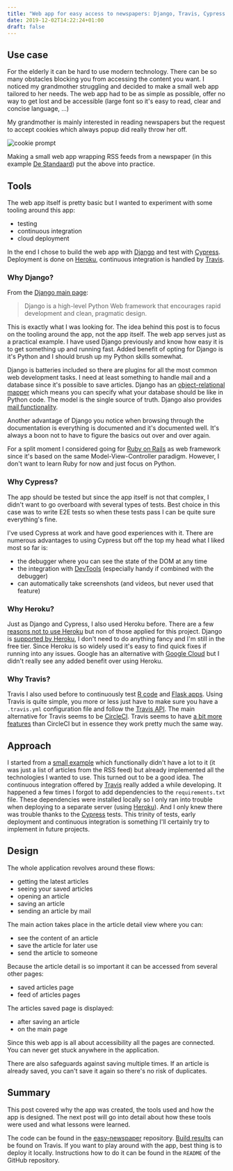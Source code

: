 ```yaml
---
title: "Web app for easy access to newspapers: Django, Travis, Cypress and Heroku"
date: 2019-12-02T14:22:24+01:00
draft: false
---
```


## Use case

For the elderly it can be hard to use modern technology. There can be so many obstacles blocking you from accessing the content you want. I noticed my grandmother struggling and decided to make a small web app tailored to her needs. The web app had to be as simple as possible, offer no way to get lost and be accessible (large font so it's easy to read, clear and concise language, ...)

My grandmother is mainly interested in reading newspapers but the request to accept cookies which always popup did really throw her off.

![cookie prompt](/cookie-prompt.png)

Making a small web app wrapping RSS feeds from a newspaper (in this example [De Standaard](https://www.standaard.be/rssfeeds)) put the above into practice.

## Tools

The web app itself is pretty basic but I wanted to experiment with some tooling around this app:

- testing
- continuous integration
- cloud deployment

In the end I chose to build the web app with [Django](https://www.djangoproject.com/) and test with [Cypress](https://www.cypress.io/). Deployment is done on [Heroku](https://www.heroku.com/), continuous integration is handled by [Travis](https://travis-ci.org/).

### Why Django?

From the [Django main page](https://www.djangoproject.com/):

> Django is a high-level Python Web framework that encourages rapid development and clean, pragmatic design.

This is exactly what I was looking for. The idea behind this post is to focus on the tooling around the app, not the app itself. The web app serves just as a practical example. I have used Django previously and know how easy it is to get something up and running fast. Added benefit of opting for Django is it's Python and I should brush up my Python skills somewhat.

Django is batteries included so there are plugins for all the most common web development tasks. I need at least something to handle mail and a database since it's possible to save articles. Django has an [object-relational mapper](https://docs.djangoproject.com/en/3.0/topics/db/models/) which means you can specify what your database should be like in Python code. The model is the single source of truth. Django also provides [mail functionality](https://docs.djangoproject.com/en/2.2/topics/email/).

Another advantage of Django you notice when browsing through the documentation is everything is documented and it's documented well. It's always a boon not to have to figure the basics out over and over again.

For a split moment I considered going for [Ruby on Rails](https://rubyonrails.org/) as web framework since it's based on the same Model-View-Controller paradigm. However, I don't want to learn Ruby for now and just focus on Python.

### Why Cypress?

The app should be tested but since the app itself is not that complex, I didn't want to go overboard with several types of tests. Best choice in this case was to write E2E tests so when these tests pass I can be quite sure everything's fine.

I've used Cypress at work and have good experiences with it. There are numerous advantages to using Cypress but off the top my head what I liked most so far is:

- the debugger where you can see the state of the DOM at any time
- the integration with [DevTools](https://developers.google.com/web/tools/chrome-devtools) (especially handy if combined with the debugger)
- can automatically take screenshots (and videos, but never used that feature)

### Why Heroku?

Just as Django and Cypress, I also used Heroku before. There are a few [reasons not to use Heroku](https://medium.com/@brenda.clark/heroku-alternatives-top-5-picks-9095cef91d91) but non of those applied for this project. Django is [supported by Heroku](https://devcenter.heroku.com/articles/django-app-configuration), I don't need to do anything fancy and I'm still in the free tier. Since Heroku is so widely used it's easy to find quick fixes if running into any issues. Google has an alternative with [Google Cloud](https://cloud.google.com/) but I didn't really see any added benefit over using Heroku.

### Why Travis?

Travis I also used before to continuously test [R code](https://travis-ci.org/IsaacVerm/marriage) and [Flask apps](https://github.com/IsaacVerm/postcards-tests/blob/master/.travis.yml). Using Travis is quite simple, you more or less just have to make sure you have a `.travis.yml` configuration file and follow the [Travis API](https://docs.travis-ci.com/). The main alternative for Travis seems to be [CircleCI](https://circleci.com/). Travis seems to have [a bit more features](https://hackernoon.com/continuous-integration-circleci-vs-travis-ci-vs-jenkins-41a1c2bd95f5) than CircleCI but in essence they work pretty much the same way.

## Approach

I started from a [small example](https://homepage.cs.uri.edu/~thenry/resources/unix_art/ch01s07.html) which functionally didn't have a lot to it (it was just a list of articles from the RSS feed) but already implemented all the technologies I wanted to use. This turned out to be a good idea. The continuous integration offered by [Travis](https://travis-ci.com/) really added a while developing. It happened a few times I forgot to add dependencies to the `requirements.txt` file. These dependencies were installed locally so I only ran into trouble when deploying to a separate server (using [Heroku](https://www.heroku.com/)). And I only knew there was trouble thanks to the [Cypress](https://www.cypress.io/) tests. This trinity of tests, early deployment and continuous integration is something I'll certainly try to implement in future projects.

## Design

The whole application revolves around these flows:

- getting the latest articles
- seeing your saved articles
- opening an article
- saving an article
- sending an article by mail

The main action takes place in the article detail view where you can:

- see the content of an article
- save the article for later use
- send the article to someone

Because the article detail is so important it can be accessed from several other pages:

- saved articles page
- feed of articles pages

The articles saved page is displayed:

- after saving an article
- on the main page

Since this web app is all about accessibility all the pages are connected. You can never get stuck anywhere in the application.

There are also safeguards against saving multiple times. If an article is already saved, you can't save it again so there's no risk of duplicates.

## Summary

This post covered why the app was created, the tools used and how the app is designed. The next post will go into detail about how these tools were used and what lessons were learned.

The code can be found in the [easy-newspaper](https://github.com/IsaacVerm/easy-newspapers) repository. [Build results](https://travis-ci.org/IsaacVerm/easy-newspapers) can be found on Travis. If you want to play around with the app, best thing is to deploy it locally. Instructions how to do it can be found in the `README` of the GitHub repository.